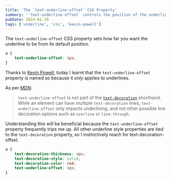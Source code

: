 ```yaml
---
title: 'The `text-underline-offset` CSS Property'
summary: '`text-underline-offset` controls the position of the underline and not other possible line decoration options such as `overline` or `line-through`.'
pubDate: 2024-01-19
tags: ['underline', 'css', 'kevin-powell']
---
```


The `text-underline-offset` CSS property sets how far you want the underline to be from its default position.

```css
a {
	text-underline-offset: 4px;
}
```

Thanks to [Kevin Powell](https://youtube.com/watch?v=x3MTfp3HDLc&t=506), today I learnt that the `text-underline-offset` property is named so because it _only_ applies to underlines.

As per [MDN](https://developer.mozilla.org/en-US/docs/Web/CSS/text-underline-offset):

> `text-underline-offset` is not part of the [`text-decoration`](https://developer.mozilla.org/en-US/docs/Web/CSS/text-decoration) shorthand. While an element can have multiple `text-decoration` lines, `text-underline-offset` only impacts underlining, and not other possible line decoration options such as `overline` or `line-through`.

Understanding this will be beneficial because the `text-underline-offset` property frequently trips me up. All other underline style properties are tied to the `text-decoration` property, so I instinctively reach for text-decoration-offset.

```css
a {
	text-decoration-thickness: 4px;
	text-decoration-style: solid;
	text-decoration-color: red;
	text-underline-offset: 4px;
}
```
